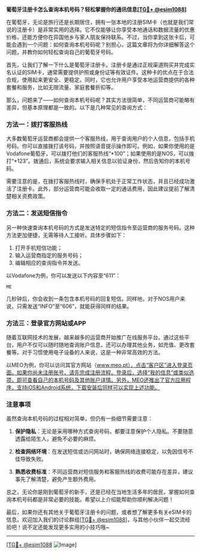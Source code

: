**葡萄牙注册卡怎么查询本机号码？轻松掌握你的通讯信息[[TG💪+ @esim1088](https://t.me/s/esim1088)]**

在葡萄牙，无论是旅行还是长期居住，拥有一张本地的注册SIM卡（也就是我们常说的注册卡）是非常实用的选择。它不仅能够让你享受本地通话和数据流量的优惠价格，还能方便你在异国他乡与家人朋友保持联系。不过，当你拿到这张卡后，可能会遇到一个问题：如何查询本机号码呢？别担心，这篇文章将为你详细解答这个问题，并教你如何轻松查询自己的葡萄牙号码。

首先，让我们了解一下什么是葡萄牙注册卡。注册卡是通过正规渠道购买并完成实名认证的SIM卡，通常需要提供护照或身份证等有效证件。这种卡的优点在于合法合规，使用起来更安全、更稳定。同时，它也允许用户享受本地运营商提供的各种套餐和服务，比如无限流量、家庭套餐折扣等。

那么，问题来了——如何查询本机号码呢？其实方法很简单，不同运营商可能略有差异，但基本原理都是一致的。以下是几种常见的查询方式：

### 方法一：拨打客服热线

大多数葡萄牙运营商都会提供一个客服热线，用于查询用户的个人信息，包括手机号码。你可以直接拨打该号码，并按照语音提示操作即可。例如，如果你使用的是Vodafone葡萄牙，可以拨打他们的客服热线“*100”；如果使用的是NOS，可以拨打“*123”。拨通后，系统会要求输入相关信息以验证身份，然后告知你的本机号码。

需要注意的是，在拨打客服热线时，确保手机处于正常工作状态，并且已经成功激活了注册卡。此外，部分运营商可能会收取一定的通话费用，因此建议提前了解清楚相关资费政策。

### 方法二：发送短信指令

另一种快速查询本机号码的方式是发送特定的短信指令至运营商的服务号码。这种方法更加便捷，无需等待人工接听。具体步骤如下：

1. 打开手机短信功能；
2. 输入运营商指定的服务号码；
3. 编辑相应的查询指令并发送。

以Vodafone为例，你可以发送以下内容至“611”：
```
ME
```
几秒钟后，你会收到一条包含本机号码的回复短信。同样地，对于NOS用户来说，只需发送“INFO”至“606”，就能获得同样的结果。

### 方法三：登录官方网站或APP

随着互联网技术的发展，越来越多的运营商开始推广在线服务平台。通过这些平台，用户不仅可以随时随地查询账户信息，还可以办理其他业务，如充值、更改套餐等。对于习惯使用电子设备的人来说，这是一种非常高效的方法。

以MEO为例，你可以访问其官方网站（www.meo.pt），点击“客户区”进入登录页面。如果你尚未注册账号，请先完成注册流程。登录后，选择“我的信息”或类似选项，即可查看自己的本机号码及其他账户详情。另外，MEO还推出了官方应用程序，支持iOS和Android系统，下载安装后同样可以实现上述功能。

### 注意事项

虽然查询本机号码的过程相对简单，但仍有一些细节需要注意：

1. **保护隐私**：无论是采用哪种方式查询号码，都要注意保护个人隐私。不要随意透露给陌生人，避免不必要的麻烦。
   
2. **检查网络环境**：在发送短信或访问网站时，确保网络连接稳定，以免因信号不佳导致失败。
   
3. **熟悉收费标准**：不同运营商对短信服务和客服热线的收费可能存在差异，建议事先了解清楚，避免产生额外费用。

总之，无论你是刚到葡萄牙的新手，还是已经在当地生活多年的居民，掌握如何查询本机号码都是非常必要的技能。希望以上介绍能帮助你顺利解决问题！

最后，如果你还有其他关于葡萄牙注册卡的问题，或者想了解更多有关eSIM卡的信息，欢迎加入我们的讨论群组[[TG💪+ @esim1088](https://t.me/s/esim1088)]，与其他小伙伴一起交流经验吧！说不定还能发现更多实用的小技巧哦~

---

[[TG💪+ @esim1088](https://t.me/s/esim1088) ![Image](https://i.postimg.cc/4NQfJmqS/Snipaste-2025-05-13-00-14-12.png)]